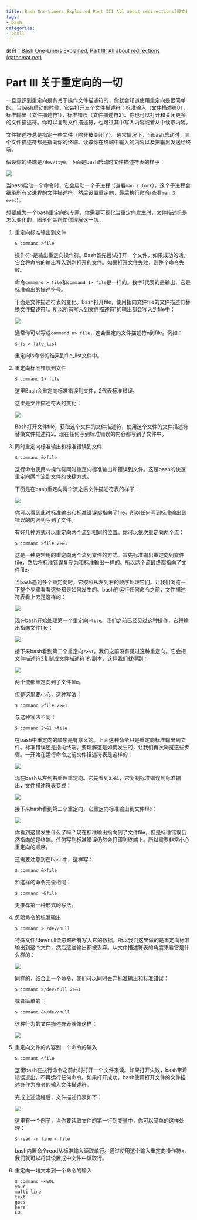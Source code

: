 ```yaml
---
title: Bash One-Liners Explained Part III All about redirections(译文)
tags:
- bash
categories:
- shell
---
```


来自：[Bash One-Liners Explained, Part III: All about redirections (catonmat.net)](https://catonmat.net/bash-one-liners-explained-part-three)

# Part III 关于重定向的一切

一旦意识到重定向是有关于操作文件描述符的，你就会知道使用重定向是很简单的。当bash启动的时候，它会打开三个文件描述符：标准输入（文件描述符0），标准输出（文件描述符1），标准错误（文件描述符2）。你也可以打开和关闭更多的文件描述符。你可以复制文件描述符，也可往其中写入内容或者从中读取内容。

文件描述符总是指定一些文件（除非被关闭了）。通常情况下，当bash启动时，三个文件描述符都是指向你的终端。读取你在终端中输入的内容以及把输出发送给终端。

假设你的终端是`/dev/tty0`，下面是bash启动时文件描述符表的样子：

![](https://images-pigo.oss-cn-beijing.aliyuncs.com/20220705214409.png)

当bash启动一个命令时，它会启动一个子进程（查看`man 2 fork`），这个子进程会继承所有父进程的文件描述符，然后设置重定向，最后执行命令(查看`man 3 exec`)。

想要成为一个bash重定向的专家，你需要可视化当重定向发生时，文件描述符是怎么变化的。图形化会帮忙你理解这一切。

1. 重定向标准输出到文件

   ~~~shell
   $ command >file
   ~~~

   操作符`>`是输出重定向操作符。Bash首先尝试打开一个文件，如果成功的话，它会将命令的输出写入到刚打开的文件。如果打开文件失败，则整个命令失败。

   命令`command > file`和`command 1> file`是一样的。数字1代表的是输出，它是标准输出的描述符号。

   下面是文件描述符表的变化。Bash打开file，使用指向文件file的文件描述符替换文件描述符1。所以所有写入到文件描述符1的输出都会写入到file中：

   ![](https://images-pigo.oss-cn-beijing.aliyuncs.com/20220705220156.png)

   通常你可以写成`command n> file`，这会重定向文件描述符n到file。例如：

   ~~~shell
   $ ls > file_list
   ~~~

   重定向ls命令的结果到file_list文件中。

2. 重定向标准错误到文件

   ~~~shell
   $ command 2> file
   ~~~

   这里Bash会重定向标准错误到文件，2代表标准错误。

   这里是文件描述符表的变化：

   ![](https://images-pigo.oss-cn-beijing.aliyuncs.com/20220705222209.png)

   Bash打开文件file，获取这个文件的文件描述符，使用这个文件的文件描述符替换文件描述符2。现在任何写到标准错误的内容都写到了文件中。

3. 同时重定向标准输出和标准错误到文件

   ~~~shell
   $ command &>file
   ~~~

   这行命令使用`&>`操作符同时重定向标准输出和错误到文件。这是bash的快速重定向两个流到文件的快捷方式。

   下面是在bash重定向两个流之后文件描述符表的样子：

   ![](https://images-pigo.oss-cn-beijing.aliyuncs.com/20220706211644.png)

   你可以看到此时标准输出和标准错误都指向了file。所以任何写到标准输出到错误的内容到写到了文件。

   有好几种方式可以重定向两个流到相同的位置。你可以依次重定向两个流：

   ~~~shell
   $ command >file 2>&1
   ~~~

   这是一种更常用的重定向两个流到文件的方式。首先标准输出重定向到文件file，然后将标准错误复制为和标准输出一样的。所以两个流最终都指向了文件file。

   当bash遇到多个重定向时，它按照从左到右的顺序处理它们。让我们浏览一下整个步骤看看这些都是如何发生的。bash在运行任何命令之前，文件描述符表看上去是这样的：

   ![](https://images-pigo.oss-cn-beijing.aliyuncs.com/20220705214409.png)

   现在bash开始处理第一个重定向`>file`。我们之前已经见过这种操作，它将输出指向文件file：

   ![](https://images-pigo.oss-cn-beijing.aliyuncs.com/20220705220156.png)

   接下来bash看到第二个重定向`2>&1`。我们之前没有见过这种重定向。它会把文件描述符2复制成文件描述符1的副本，这样我们就得到：

   ![](https://images-pigo.oss-cn-beijing.aliyuncs.com/20220706213122.png)

   两个流都重定向到了文件file。

   但是这里要小心，这种写法：

   ~~~shell
   $ command >file 2>&1
   ~~~

   与这种写法不同：

   ~~~shell
   $ command 2>&1 >file
   ~~~

   在bash中重定向的顺序是有意义的。上面这种命令只是重定向标准输出到文件。标准错误还是指向终端。要理解这是如何发生的，让我们再次浏览这些步骤。一开始在运行命令之前文件描述符表是这样的：

   ![](https://images-pigo.oss-cn-beijing.aliyuncs.com/20220705214409.png)

   现在bash从左到右处理重定向。它先看到`2>&1`，它复制标准错误到标准输出，文件描述符表变成：

   ![](https://images-pigo.oss-cn-beijing.aliyuncs.com/20220706213802.png)

   接下来bash看到第二个重定向，它重定向标准输出到文件file：

   ![](https://images-pigo.oss-cn-beijing.aliyuncs.com/20220706213857.png)

   你看到这里发生什么了吗？现在标准输出指向到了文件file，但是标准错误仍然指向的是终端。任何写到标准错误仍然会打印到终端上。所以需要非常小心重定向的顺序。

   还需要注意到在bash中，这样写：

   ~~~shell
   $ command &>file
   ~~~

   和这样的命令完全相同：

   ~~~shell
   $ command >&file
   ~~~

   更推荐第一种形式的写法。

4. 忽略命令的标准输出

   ~~~shell
   $ command > /dev/null
   ~~~

   特殊文件/dev/null会忽略所有写入它的数据。所以我们这里做的是重定向标准输出到这个文件，然后这些输出都被丢弃。从文件描述符表的角度来看它是什么样的：

   ![](https://images-pigo.oss-cn-beijing.aliyuncs.com/20220706214656.png)

   同样的，结合上一个命令，我们可以同时丢弃标准输出和标准错误：

   ~~~shell
   $ command >/dev/null 2>&1
   ~~~

   或者简单的：

   ~~~shell
   $ command &>/dev/null
   ~~~

   这种行为的文件描述符表就像这样：

   ![](https://images-pigo.oss-cn-beijing.aliyuncs.com/20220706214939.png)

5. 重定向文件的内容到一个命令的输入

   ~~~shell
   $ command <file
   ~~~

   这里bash在执行命令之前此时打开一个文件来读。如果打开失败，bash带着错误退出，不再运行任何命令。如果打开成功，bash使用打开文件的文件描述符作为命令的输入文件描述符。

   完成上述流程后，文件描述符表如下：

   ![](https://images-pigo.oss-cn-beijing.aliyuncs.com/20220706215831.png)

   这里有一个例子，当你要读取文件的第一行到变量中，你可以简单的这样处理：

   ~~~shell
   $ read -r line < file
   ~~~

   bash内置命令read从标准输入读取单行。通过使用这个输入重定向操作符`<`，我们就可以将其设置成中文件中读取行。

6. 重定向一堆文本到一个命令的输入

   ~~~shell
   $ command <<EOL
   your
   multi-line
   text
   goes
   here
   EOL
   ~~~

   